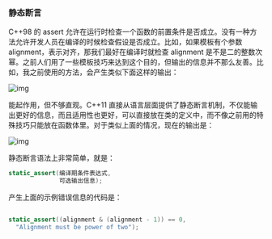 ### 静态断言

C++98 的 assert 允许在运行时检查一个函数的前置条件是否成立。没有一种方法允许开发人员在编译的时候检查假设是否成立。比如，如果模板有个参数 alignment，表示对齐，那我们最好在编译时就检查 alignment 是不是二的整数次幂。之前人们用了一些模板技巧来达到这个目的，但输出的信息并不那么友善。比如，我之前使用的方法，会产生类似下面这样的输出：

![img](https://static001.geekbang.org/resource/image/59/a5/59fa97e766d6c363ae23546e211774a5.png)

能起作用，但不够直观。C++11 直接从语言层面提供了静态断言机制，不仅能输出更好的信息，而且适用性也更好，可以直接放在类的定义中，而不像之前用的特殊技巧只能放在函数体里。对于类似上面的情况，现在的输出是：

![img](https://static001.geekbang.org/resource/image/37/48/37c7f1703b6c2d09137ccf3a5065be48.png)

静态断言语法上非常简单，就是：

```c++
static_assert(编译期条件表达式,
              可选输出信息);
```

产生上面的示例错误信息的代码是：

```c++

static_assert((alignment & (alignment - 1)) == 0,
  "Alignment must be power of two");
```

